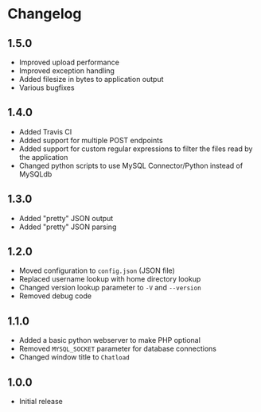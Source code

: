 # Changelog
## 1.5.0
- Improved upload performance
- Improved exception handling
- Added filesize in bytes to application output
- Various bugfixes

## 1.4.0
- Added Travis CI
- Added support for multiple POST endpoints
- Added support for custom regular expressions to filter the files read by the application
- Changed python scripts to use MySQL Connector/Python instead of MySQLdb

## 1.3.0
- Added "pretty" JSON output
- Added "pretty" JSON parsing

## 1.2.0
- Moved configuration to `config.json` (JSON file)
- Replaced username lookup with home directory lookup
- Changed version lookup parameter to `-V` and `--version`
- Removed debug code

## 1.1.0
- Added a basic python webserver to make PHP optional
- Removed `MYSQL_SOCKET` parameter for database connections
- Changed window title to `Chatload`

## 1.0.0
- Initial release
